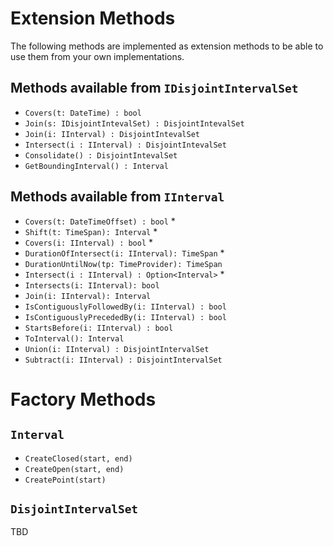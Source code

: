 # Extension Methods

The following methods are implemented as extension methods to be able to use them from your own implementations.

## Methods available from `IDisjointIntervalSet`

- `Covers(t: DateTime) : bool`
- `Join(s: IDisjointIntevalSet) : DisjointIntevalSet`
- `Join(i: IInterval) : DisjointIntevalSet`
- `Intersect(i : IInterval) : DisjointIntevalSet`
- `Consolidate() : DisjointIntevalSet`
- `GetBoundingInterval() : Interval`

## Methods available from `IInterval`

- `Covers(t: DateTimeOffset) : bool` *
- `Shift(t: TimeSpan): Interval` *
- `Covers(i: IInterval) : bool` *
- `DurationOfIntersect(i: IInterval): TimeSpan` *
- `DurationUntilNow(tp: TimeProvider): TimeSpan`
- `Intersect(i : IInterval) : Option<Interval>` *
- `Intersects(i: IInterval): bool`
- `Join(i: IInterval): Interval`
- `IsContiguouslyFollowedBy(i: IInterval) : bool`
- `IsContiguouslyPrecededBy(i: IInterval) : bool`
- `StartsBefore(i: IInterval) : bool`
- `ToInterval(): Interval`
- `Union(i: IInterval) : DisjointIntervalSet`
- `Subtract(i: IInterval) : DisjointIntervalSet`

# Factory Methods

## `Interval`

- `CreateClosed(start, end)`
- `CreateOpen(start, end)`
- `CreatePoint(start)`

## `DisjointIntervalSet` 

TBD




